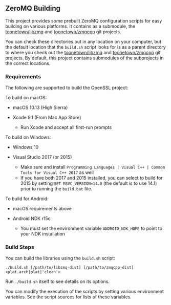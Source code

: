 ## ZeroMQ Building ##

This project provides some prebuilt ZeroMQ configuration scripts for easy building on various platforms.  It contains as a submodule, the [toonetown/libzmq][libzmq-release] and [toonetown/zmqcpp][zmqcpp-release] git projects.

You can check these directories out in any location on your computer, but the default location that the `build.sh` script looks for is as a parent directory to where you check out the [toonetown/libzmq][libzmq-release] and [toonetown/zmqcpp][zmqcpp-release] git projects.  By default, this project contains submodules of the subprojects in the correct locations.

[libzmq-release]: https://github.com/toonetown/libzmq
[zmqcpp-release]: https://github.com/toonetown/zmqcpp

### Requirements ###

The following are supported to build the OpenSSL project:

To build on macOS:

 * macOS 10.13 (High Sierra)
 
 * Xcode 9.1 (From Mac App Store)
     * Run Xcode and accept all first-run prompts

To build on Windows:

 * Windows 10
 
 * Visual Studio 2017 (or 2015)
     * Make sure and install `Programming Languages | Visual C++ | Common Tools for Visual C++ 2017` as well
     * If you have both 2017 and 2015 installed, you can select to build for 2015 by setting `SET MSVC_VERSION=14.0` (the default is to use 14.1) prior to running the `build.bat` file.

To build for Android:

 * macOS requirements above
 
 * Android NDK r15c
     * You must set the environment variable `ANDROID_NDK_HOME` to point to your NDK installation

     
### Build Steps ###

You can build the libraries using the `build.sh` script:

    ./build.sh [/path/to/libzmq-dist] [/path/to/zmqcpp-dist] <plat.arch|plat|'clean'>

Run `./build.sh` itself to see details on its options.

You can modify the execution of the scripts by setting various environment variables.  See the script sources for lists of these variables.
